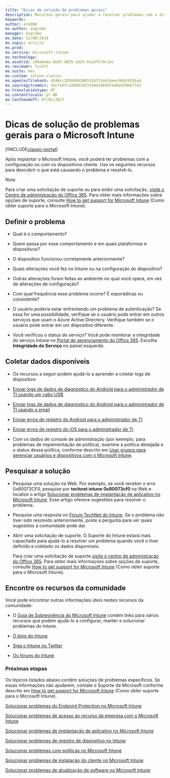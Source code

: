 ```yaml
---
title: "Dicas de solução de problemas gerais"
description: Recursos gerais para ajudar a resolver problemas com o Intune.
keywords: 
author: arob98
ms.author: angrobe
manager: angrobe
ms.date: 12/08/2016
ms.topic: article
ms.prod: 
ms.service: microsoft-intune
ms.technology: 
ms.assetid: c86a4e4a-6b9f-4835-a3d3-61a3f5f4c1ec
ms.reviewer: tscott
ms.suite: ems
ms.custom: intune-classic
ms.openlocfilehash: d348cc2850864206552bf53ab1beec9b9cb55bab
ms.sourcegitcommit: 34cfebfc1d8b81032f4d41869d74dda559e677e2
ms.translationtype: HT
ms.contentlocale: pt-BR
ms.lasthandoff: 07/01/2017
---
```

# <a name="general-troubleshooting-tips-for-microsoft-intune"></a>Dicas de solução de problemas gerais para o Microsoft Intune

[!INCLUDE[classic-portal](../includes/classic-portal.md)]

Após implantar o Microsoft Intune, você poderá ter problemas com a configuração ou com os dispositivos cliente. Use os seguintes recursos para descobrir o que está causando o problema e resolvê-lo.

> [!NOTE]
> Para criar uma solicitação de suporte ou para exibir uma solicitação, [visite o Centro de administração do Office 365](https://portal.office.com/admin/default.aspx). Para obter mais informações sobre opções de suporte, consulte [How to get support for Microsoft Intune](how-to-get-support-for-microsoft-intune.md) (Como obter suporte para o Microsoft Intune).

## <a name="define-the-problem"></a>Definir o problema

-   Qual é o comportamento?

-   Quem passa por esse comportamento e em quais plataformas e dispositivos?

-   O dispositivo funcionou corretamente anteriormente?

-   Quais alterações você fez no Intune ou na configuração do dispositivo?

-   Outras alterações foram feitas ao ambiente no qual você opera, em vez de alterações de configuração?

-   Com qual frequência esse problema ocorre? É esporádicas ou consistente?

-   O usuário poderia estar enfrentando um problema de autenticação? Se essa for uma possibilidade, verifique se o usuário pode entrar em outros serviços que usam o Azure Active Directory. Verifique também se o usuário pode entrar em um dispositivo diferente.

-   Você verificou o status do serviço? Você pode monitorar a integridade do serviço Intune no [Portal de gerenciamento do Office 365](https://portal.office.com/Admin/Default.aspx). Escolha **Integridade do Serviço** no painel esquerdo.

## <a name="collect-available-data"></a>Coletar dados disponíveis

-   Os recursos a seguir podem ajudá-lo a aprender a coletar logs de dispositivo:
  - [Enviar logs de dados de diagnóstico do Android para o administrador de TI usando um cabo USB](/intune-user-help/send-diagnostic-data-logs-to-your-it-administrator-using-a-usb-cable-android)
  - [Enviar logs de dados de diagnóstico do Android para o administrador de TI usando o email](/intune-user-help/send-diagnostic-data-logs-to-your-it-administrator-using-email-android)
  - [Enviar erros de registro do Android para o administrador de TI](/intune-user-help/send-enrollment-errors-to-your-it-administrator-android)
  - [Enviar erros de registro do iOS para o administrador de TI](/intune-user-help/send-errors-to-your-it-admin-ios)

-   Com os dados de console de administração (por exemplo, para problemas de implementação de política), examine a política desejada e o status dessa política, conforme descrito em [Usar grupos para gerenciar usuários e dispositivos com o Microsoft Intune](/intune-classic/deploy-use/use-groups-to-manage-users-and-devices-with-microsoft-intune).

## <a name="research-the-solution"></a>Pesquisar a solução

-   Pesquise uma solução na Web. Por exemplo, se você receber o erro 0x80073CF0, pesquise por **technet intune 0x80073cf0** na Web e localize o artigo [Solucionar problemas de implantação de aplicativo no Microsoft Intune](troubleshoot-app-deployment-problems-in-microsoft-intune.md). Esse artigo oferece sugestões para resolver o problema.

-   Pesquise uma resposta no [Fórum TechNet do Intune](https://social.technet.microsoft.com/Forums/en-US/home?forum=microsoftintuneprod).  Se o problema não tiver sido resolvido anteriormente, poste a pergunta para ver quais sugestões a comunidade pode dar.

-   Abrir uma solicitação de suporte. O Suporte do Intune estará mais capacitado para ajudá-lo a resolver um problema quando você o tiver definido e coletado os dados disponíveis.

    Para criar uma solicitação de suporte [visite o centro de administração do Office 365](https://portal.office.com/admin/default.aspx). Para obter mais informações sobre opções de suporte, consulte [How to get support for Microsoft Intune](how-to-get-support-for-microsoft-intune.md) (Como obter suporte para o Microsoft Intune).

## <a name="find-community-resources"></a>Encontre os recursos da comunidade
Você pode encontrar outras informações úteis nestes recursos da comunidade:

-   O [Guia de Sobrevivência do Microsoft Intune](http://social.technet.microsoft.com/wiki/contents/articles/23431.microsoft-intune-survival-guide.aspx) contém links para vários recursos que podem ajudá-lo a configurar, manter e solucionar problemas do Intune.

-   [O blog do Intune](http://blogs.technet.com/b/windowsintune/)

-   [Siga o Intune no Twitter](https://twitter.com/MSIntune)

-   [Os fóruns do Intune](https://social.technet.microsoft.com/Forums/home?category=microsoftintune&filter=alltypes&sort=lastpostdesc)

### <a name="next-steps"></a>Próximas etapas
Os tópicos listados abaixo contêm soluções de problemas específicos. Se essas informações não ajudarem, contate o Suporte da Microsoft conforme descrito em [How to get support for Microsoft Intune](how-to-get-support-for-microsoft-intune.md) (Como obter suporte para o Microsoft Intune).

[Solucionar problemas do Endpoint Protection no Microsoft Intune](troubleshoot-endpoint-protection-in-microsoft-intune.md)

[Solucionar problemas de acesso ao recurso da empresa com o Microsoft Intune](troubleshoot-company-resource-access-problems-with-microsoft-intune.md)

[Solucionar problemas de implantação de aplicativo no Microsoft Intune](troubleshoot-app-deployment-problems-in-microsoft-intune.md)

[Solucionar problemas de registro de dispositivo no Intune](troubleshoot-device-enrollment-in-intune.md)

[Solucionar problemas com políticas no Microsoft Intune](troubleshoot-policies-in-microsoft-intune.md)

[Solucionar problemas de instalação do cliente no Microsoft Intune](troubleshoot-client-setup-in-microsoft-intune.md)

[Solucionar problemas de atualização de software no Microsoft Intune](troubleshoot-software-updates-in-microsoft-intune.md)
